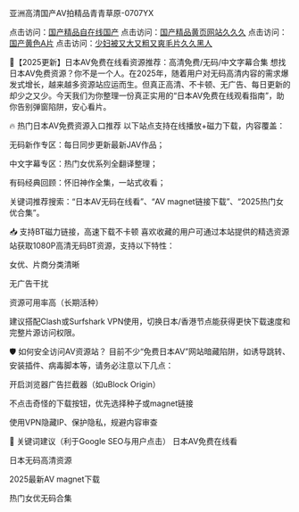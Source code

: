 亚洲高清国产AV拍精品青青草原-0707YX

点击访问：<a href="https://bered.pages.dev/">国产精品自在线国产</a>
点击访问：<a href="https://bered.pages.dev/">国产精品黄页网站久久久</a>
点击访问：<a href="https://bered.pages.dev/">国产黄色A片</a>
点击访问：<a href="https://bered.pages.dev/">少妇被又大又粗又爽毛片久久黑人</a>

🎥【2025更新】日本AV免费在线看资源推荐：高清免费/无码/中文字幕合集
想找日本AV免费资源？你不是一个人。在2025年，随着用户对无码高清内容的需求爆发式增长，越来越多资源站应运而生。但真正高清、不卡顿、无广告、每日更新的却少之又少。今天我们为你整理一份真正实用的“日本AV免费在线观看指南”，助你告别弹窗陷阱，安心看片。

🔥 热门日本AV免费资源入口推荐
以下站点支持在线播放+磁力下载，内容覆盖：

无码新作专区：每日同步更新最新JAV作品；

中文字幕专区：热门女优系列全翻译整理；

有码经典回顾：怀旧神作全集，一站式收看；

关键词推荐搜索：“日本AV无码在线看”、“AV magnet链接下载”、“2025热门女优合集”。

📥 支持BT磁力链接，高速下载不卡顿
喜欢收藏的用户可通过本站提供的精选资源站获取1080P高清无码BT资源，支持以下特性：

女优、片商分类清晰

无广告干扰

资源可用率高（长期活种）

建议搭配Clash或Surfshark VPN使用，切换日本/香港节点能获得更快下载速度和完整片源访问权限。

🛡️ 如何安全访问AV资源站？
目前不少“免费日本AV”网站暗藏陷阱，如诱导跳转、安装插件、病毒脚本等，请务必注意以下几点：

开启浏览器广告拦截器（如uBlock Origin）

不点击奇怪的下载按钮，优先选择种子或magnet链接

使用VPN隐藏IP、保护隐私，规避内容审查

🎯 关键词建议（利于Google SEO与用户点击）
日本AV免费在线看

日本无码高清资源

2025最新AV magnet下载

热门女优无码合集
 
<span style="display:none;">[Canonical link]( https://github.com/nhan20250707/nhan4 ）</span>
